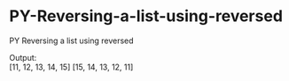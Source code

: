 # PY-Reversing-a-list-using-reversed
PY Reversing a list using reversed

Output:<br>
[11, 12, 13, 14, 15]
[15, 14, 13, 12, 11]
